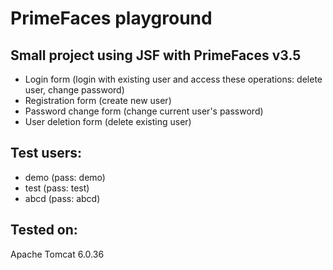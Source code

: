 PrimeFaces playground
==========

Small project using JSF with PrimeFaces v3.5
-------------------------------------
- Login form (login with existing user and access these operations: delete user, change password)
- Registration form (create new user)
- Password change form (change current user's password)
- User deletion form (delete existing user)

Test users:
------------------------------------
- demo (pass: demo)
- test (pass: test)
- abcd (pass: abcd)

Tested on:
-------------------------------------
Apache Tomcat 6.0.36

